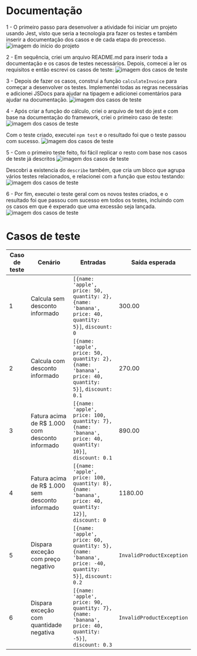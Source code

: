 # Documentação

1 - O primeiro passo para desenvolver a atividade foi iniciar um projeto usando Jest, visto que seria a tecnologia pra fazer os testes e também inserir a documentação dos casos e de cada etapa do preocesso.
![imagem do início do projeto](https://github.com/user-attachments/assets/da485cd0-f7e5-4a30-b7eb-c81b327f59b7)

2 - Em sequência, criei um arquivo README.md para inserir toda a documentação e os casos de testes necessários. Depois, comecei a ler os requisitos e então escrevi os casos de teste:
![imagem dos casos de teste](https://github.com/user-attachments/assets/cd40634e-a95f-4b7c-a0cc-1b0ecf49b7c5)

3 - Depois de fazer os casos, construí a função `calculateInvoice` para começar a desenvolver os testes. Implementei todas as regras necessárias e adicionei JSDocs para ajudar na tipagem e adicionei comentários para ajudar na documentação.
![imagem dos casos de teste](https://github.com/user-attachments/assets/f0384c67-9e93-40ba-8fac-bb47985944b9)

4 - Após criar a função do cálculo, criei o arquivo de test do jest e com base na documentação do framework, criei o primeiro caso de teste:
![imagem dos casos de teste](https://github.com/user-attachments/assets/f50d4601-cb25-4194-a25b-3fdb6e0f2aa4)

Com o teste criado, executei `npm test` e o resultado foi que o teste passou com sucesso.
![imagem dos casos de teste](https://github.com/user-attachments/assets/cd6c61bb-d44b-4d23-8b29-fe453f978e4d)

5 - Com o primeiro teste feito, foi fácil replicar o resto com base nos casos de teste já descritos
![imagem dos casos de teste](https://github.com/user-attachments/assets/5c1e3da5-d345-43ac-9533-d755719e6f1c)

Descobri a existencia do `describe` também, que cria um bloco que agrupa vários testes relacionados, e relacionei com a função que estou testando:
![imagem dos casos de teste](https://github.com/user-attachments/assets/9eaeb6c2-5074-470f-bb3a-1a9a920b4f0a)

6 - Por fim, executei o teste geral com os novos testes criados, e o resultado foi que passou com sucesso em todos os testes, incluindo com os casos em que é experado que uma excessão seja lançada.
![imagem dos casos de teste](https://github.com/user-attachments/assets/4decd28c-c1e5-4c1c-bc40-addbc77d97fa)

# Casos de teste

| Caso de teste | Cenário                                         | Entradas                                                                                                 | Saída esperada            |
| ------------- | ----------------------------------------------- | -------------------------------------------------------------------------------------------------------- | ------------------------- |
| 1             | Calcula sem desconto informado                  | `[{name: 'apple', price: 50, quantity: 2}, {name: 'banana', price: 40, quantity: 5}]`, `discount: 0`     | 300.00                    |
| 2             | Calcula com desconto informado                  | `[{name: 'apple', price: 50, quantity: 2}, {name: 'banana', price: 40, quantity: 5}]`, `discount: 0.1`   | 270.00                    |
| 3             | Fatura acima de R$ 1.000 com desconto informado | `[{name: 'apple', price: 100, quantity: 7}, {name: 'banana', price: 40, quantity: 10}]`, `discount: 0.1` | 890.00                    |
| 4             | Fatura acima de R$ 1.000 sem desconto informado | `[{name: 'apple', price: 100, quantity: 8}, {name: 'banana', price: 40, quantity: 12}]`, `discount: 0`   | 1180.00                   |
| 5             | Dispara exceção com preço negativo              | `[{name: 'apple', price: 60, quantity: 5}, {name: 'banana', price: -40, quantity: 5}]`, `discount: 0.2`  | `InvalidProductException` |
| 6             | Dispara exceção com quantidade negativa         | `[{name: 'apple', price: 90, quantity: 7}, {name: 'banana', price: 40, quantity: -5}]`, `discount: 0.3`  | `InvalidProductException` |
